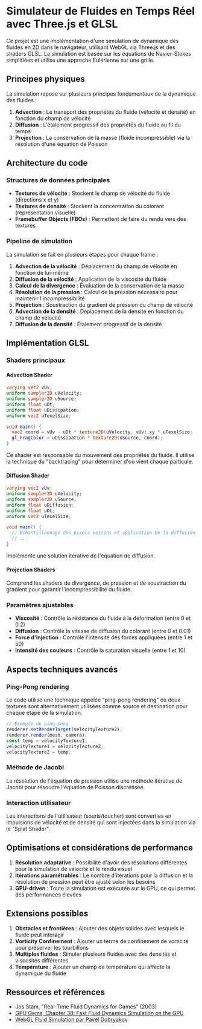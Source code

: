 # Simulateur de Fluides en Temps Réel avec Three.js et GLSL

Ce projet est une implémentation d'une simulation de dynamique des fluides en 2D dans le navigateur, utilisant WebGL via Three.js et des shaders GLSL. La simulation est basée sur les équations de Navier-Stokes simplifiées et utilise une approche Eulérienne sur une grille.

## Principes physiques

La simulation repose sur plusieurs principes fondamentaux de la dynamique des fluides :

1. **Advection** : Le transport des propriétés du fluide (vélocité et densité) en fonction du champ de vélocité
2. **Diffusion** : L'étalement progressif des propriétés du fluide au fil du temps
3. **Projection** : La conservation de la masse (fluide incompressible) via la résolution d'une équation de Poisson

## Architecture du code

### Structures de données principales

- **Textures de vélocité** : Stockent le champ de vélocité du fluide (directions x et y)
- **Textures de densité** : Stockent la concentration du colorant (représentation visuelle)
- **Framebuffer Objects (FBOs)** : Permettent de faire du rendu vers des textures

### Pipeline de simulation

La simulation se fait en plusieurs étapes pour chaque frame :

1. **Advection de la vélocité** : Déplacement du champ de vélocité en fonction de lui-même
2. **Diffusion de la vélocité** : Application de la viscosité du fluide
3. **Calcul de la divergence** : Évaluation de la conservation de la masse
4. **Résolution de la pression** : Calcul de la pression nécessaire pour maintenir l'incompressibilité
5. **Projection** : Soustraction du gradient de pression du champ de vélocité
6. **Advection de la densité** : Déplacement de la densité en fonction du champ de vélocité
7. **Diffusion de la densité** : Étalement progressif de la densité

## Implémentation GLSL

### Shaders principaux

#### Advection Shader

```glsl
varying vec2 vUv;
uniform sampler2D uVelocity;
uniform sampler2D uSource;
uniform float uDt;
uniform float uDissipation;
uniform vec2 uTexelSize;

void main() {
  vec2 coord = vUv - uDt * texture2D(uVelocity, vUv).xy * uTexelSize;
  gl_FragColor = uDissipation * texture2D(uSource, coord);
}
```

Ce shader est responsable du mouvement des propriétés du fluide. Il utilise la technique du "backtracing" pour déterminer d'où vient chaque particule.

#### Diffusion Shader

```glsl
varying vec2 vUv;
uniform sampler2D uVelocity;
uniform sampler2D uSource;
uniform float uDiffusion;
uniform float uDt;
uniform vec2 uTexelSize;

void main() {
  // Échantillonnage des pixels voisins et application de la diffusion
  // ...
}
```

Implémente une solution itérative de l'équation de diffusion.

#### Projection Shaders

Comprend les shaders de divergence, de pression et de soustraction du gradient pour garantir l'incompressibilité du fluide.

### Paramètres ajustables

- **Viscosité** : Contrôle la résistance du fluide à la déformation (entre 0 et 0.2)
- **Diffusion** : Contrôle la vitesse de diffusion du colorant (entre 0 et 0.01)
- **Force d'injection** : Contrôle l'intensité des forces appliquées (entre 1 et 50)
- **Intensité des couleurs** : Contrôle la saturation visuelle (entre 1 et 10)

## Aspects techniques avancés

### Ping-Pong rendering

Le code utilise une technique appelée "ping-pong rendering" où deux textures sont alternativement utilisées comme source et destination pour chaque étape de la simulation.

```javascript
// Exemple de ping-pong
renderer.setRenderTarget(velocityTexture2);
renderer.render(mesh, camera);
const temp = velocityTexture1;
velocityTexture1 = velocityTexture2;
velocityTexture2 = temp;
```

### Méthode de Jacobi

La résolution de l'équation de pression utilise une méthode itérative de Jacobi pour résoudre l'équation de Poisson discrétisée.

### Interaction utilisateur

Les interactions de l'utilisateur (souris/toucher) sont converties en impulsions de vélocité et de densité qui sont injectées dans la simulation via le "Splat Shader".

## Optimisations et considérations de performance

1. **Résolution adaptative** : Possibilité d'avoir des résolutions différentes pour la simulation de vélocité et le rendu visuel
2. **Itérations paramétrables** : Le nombre d'itérations pour la diffusion et la résolution de pression peut être ajusté selon les besoins
3. **GPU-driven** : Toute la simulation est exécutée sur le GPU, ce qui permet des performances élevées

## Extensions possibles

1. **Obstacles et frontières** : Ajouter des objets solides avec lesquels le fluide peut interagir
2. **Vorticity Confinement** : Ajouter un terme de confinement de vorticité pour préserver les tourbillons
3. **Multiples fluides** : Simuler plusieurs fluides avec des densités et viscosités différentes
4. **Température** : Ajouter un champ de température qui affecte la dynamique du fluide

## Ressources et références

- Jos Stam, "Real-Time Fluid Dynamics for Games" (2003)
- [GPU Gems, Chapter 38: Fast Fluid Dynamics Simulation on the GPU](https://developer.nvidia.com/gpugems/gpugems/part-vi-beyond-triangles/chapter-38-fast-fluid-dynamics-simulation-gpu)
- [WebGL Fluid Simulation par Pavel Dobryakov](https://github.com/PavelDoGreat/WebGL-Fluid-Simulation)

